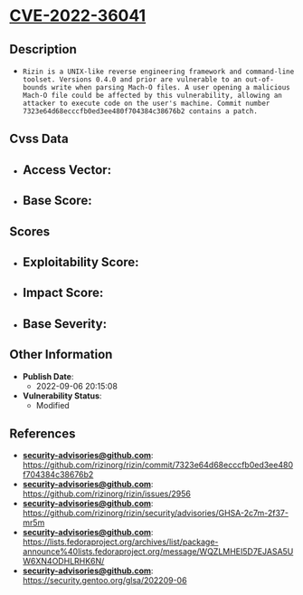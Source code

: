 
# [CVE-2022-36041](https://github.com/rizinorg/rizin/commit/7323e64d68ecccfb0ed3ee480f704384c38676b2)

## Description

- `Rizin is a UNIX-like reverse engineering framework and command-line toolset. Versions 0.4.0 and prior are vulnerable to an out-of-bounds write when parsing Mach-O files. A user opening a malicious Mach-O file could be affected by this vulnerability, allowing an attacker to execute code on the user's machine. Commit number 7323e64d68ecccfb0ed3ee480f704384c38676b2 contains a patch.`

## Cvss Data

- **Access Vector**:
  - 
- **Base Score**:
  - 

## Scores

- **Exploitability Score**:
  - 
- **Impact Score**:
  - 
- **Base Severity**:
  - 

## Other Information

- **Publish Date**:
  - 2022-09-06 20:15:08
- **Vulnerability Status**:
  - Modified

## References

- **security-advisories@github.com**: https://github.com/rizinorg/rizin/commit/7323e64d68ecccfb0ed3ee480f704384c38676b2
- **security-advisories@github.com**: https://github.com/rizinorg/rizin/issues/2956
- **security-advisories@github.com**: https://github.com/rizinorg/rizin/security/advisories/GHSA-2c7m-2f37-mr5m
- **security-advisories@github.com**: https://lists.fedoraproject.org/archives/list/package-announce%40lists.fedoraproject.org/message/WQZLMHEI5D7EJASA5UW6XN4ODHLRHK6N/
- **security-advisories@github.com**: https://security.gentoo.org/glsa/202209-06
